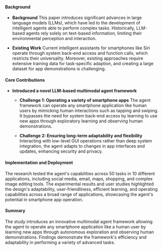 #### Background
- **Background**
This paper introduces significant advances in large language models (LLMs), which have led to the development of intelligent agents able to perform complex tasks. Historically, LLM-based agents rely solely on text-based information, limiting their environmental perception and interaction.
  
- **Existing Work**
Current intelligent assistants for smartphones like Siri operate through system back-end access and function calls, which restricts their universality. Moreover, existing approaches require extensive training data for task-specific adaption, and creating a large dataset for app demonstrations is challenging.
  
#### Core Contributions
- **Introduced a novel LLM-based multimodal agent framework**
  - **Challenge 1: Operating a variety of smartphone apps**
      The agent framework can operate any smartphone application like human users by mimicking human interactions such as tapping and swiping. It bypasses the need for system back-end access by learning to use new apps through exploratory learning and observing human demonstrations.
  
  - **Challenge 2: Ensuring long-term adaptability and flexibility**
      Interacting with low-level GUI operations rather than deep system integration, the agent adapts to changes in app interfaces and updates, enhancing security and privacy.

#### Implementation and Deployment
The research tested the agent's capabilities across 50 tasks in 10 different applications, including social media, email, maps, shopping, and complex image editing tools. The experimental results and user studies highlighted the design's adaptability, user-friendliness, efficient learning, and operating capabilities across a broad range of applications, showcasing the agent's potential in smartphone app operation.

#### Summary
The study introduces an innovative multimodal agent framework allowing the agent to operate any smartphone application like a human user by learning new apps through autonomous exploration and observing human demonstrations. Findings demonstrate the framework's efficiency and adaptability in performing a variety of advanced tasks.